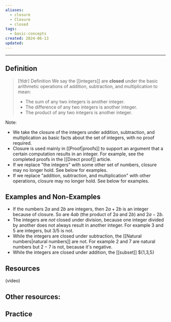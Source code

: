 ```yaml
---
aliases:
  - closure
  - Closure
  - closed
tags:
  - basic-concepts
created: 2024-06-13
updated:
---
```

---
## Definition 

> [!tldr] Definition
> We say the [[integers]] are **closed** under the basic arithmetic operations of addition, subtraction, and multiplication to mean: 
> - The sum of any two integers is another integer. 
> - The difference of any two integers is another integer.
> - The product of any two integers is another integer. 

Note: 
- We take the closure of the integers under addition, subtraction, and multiplication as basic facts about the set of integers, with no proof required. 
- Closure is used mainly in [[Proof|proofs]] to support an argument that a certain computation results in an integer. For example, see the completed proofs in the [[Direct proof]] article. 
- If we replace "the integers" with some other set of numbers, closure may no longer hold. See below for examples. 
- If we replace "addition, subtraction, and multiplication" with other operations, closure may no longer hold. See below for examples. 

## Examples and Non-Examples

- If the numbers $2a$ and $2b$ are integers, then $2a+2b$ is an integer because of closure. So are $4ab$ (the product of $2a$ and $2b$) and $2a-2b$. 
- The integers are *not* closed under division, because one integer divided by another does not always result in another integer. For example $3$ and $5$ are integers, but $3/5$ is not. 
- While the integers are closed under subtraction, the [[Natural numbers|natural numbers]] are not. For example $2$ and $7$ are natural numbers but $2-7$ is not, because it's negative. 
- While the integers are closed under addition, the [[subset]] $\{1,3,5\}


## Resources 

(video)

Other resources: 
- 

## Practice 
